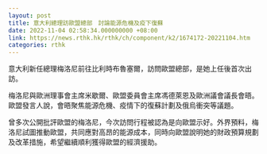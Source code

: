 ```yaml
---
layout: post
title: 意大利總理訪歐盟總部　討論能源危機及疫下復蘇
date: 2022-11-04 02:58:34.000000000 +08:00
link: https://news.rthk.hk/rthk/ch/component/k2/1674172-20221104.htm
categories: rthk
---
```


意大利新任總理梅洛尼前往比利時布魯塞爾，訪問歐盟總部，是她上任後首次出訪。

梅洛尼與歐洲理事會主席米歇爾、歐盟委員會主席馮德萊恩及歐洲議會議長會晤。歐盟發言人說，會晤聚焦能源危機、疫情下的復蘇計劃及俄烏衝突等議題。

曾多次公開批評歐盟的梅洛尼，今次訪問行程被認為是向歐盟示好。外界預料，梅洛尼試圖推動歐盟，共同應對高昂的能源成本，同時向歐盟說明她的財政預算規劃及改革措施，希望繼續順利獲得歐盟的經濟援助。
